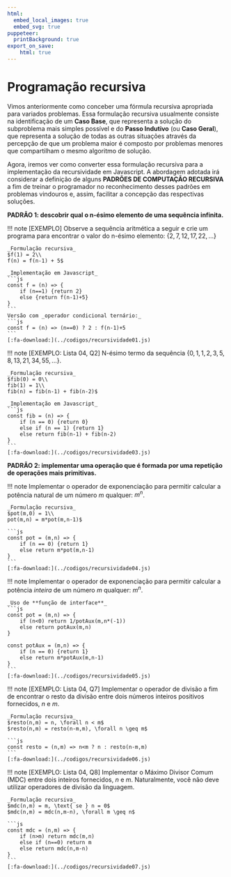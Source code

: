 ```yaml
---
html:
  embed_local_images: true
  embed_svg: true
puppeteer: 
  printBackground: true
export_on_save:
    html: true
---
```

<!-- 26B -->

# Programação recursiva

Vimos anteriormente como conceber uma fórmula recursiva apropriada para variados problemas. Essa formulação recursiva usualmente consiste na identificação de um **Caso Base**, que representa a solução do subproblema mais simples possível e do **Passo Indutivo** (ou **Caso Geral**), que representa a solução de todas as outras situações através da percepção de que um problema maior é composto por problemas menores que compartilham o mesmo algoritmo de solução.

Agora, iremos ver como converter essa formulação recursiva para a implementação da recursividade em Javascript. A abordagem adotada irá considerar a definição de alguns **PADRÕES DE COMPUTAÇÃO RECURSIVA** a fim de treinar o programador no reconhecimento desses padrões em problemas vindouros e, assim, facilitar a concepção das respectivas soluções.

**PADRÃO 1: descobrir qual o n-ésimo elemento de uma sequência infinita.**

!!! note [EXEMPLO] Observe a sequência aritmética a seguir e crie um programa para encontrar o valor do n-ésimo elemento: $\{2,7,12,17,22,...\}$

    _Formulação recursiva_
    $f(1) = 2\\
    f(n) = f(n-1) + 5$

    _Implementação em Javascript_
    ```js
    const f = (n) => {
        if (n==1) {return 2}
        else {return f(n-1)+5}
    }
    ```
    Versão com _operador condicional ternário:_ 
    ```js
    const f = (n) => (n==0) ? 2 : f(n-1)+5
    ```
    [:fa-download:](../codigos/recursividade01.js)

!!! note [EXEMPLO: Lista 04, Q2] N-ésimo termo da sequência $\{0, 1, 1, 2, 3, 5, 8, 13, 21, 34, 55, ...\}$.

    _Formulação recursiva_
    $fib(0) = 0\\
    fib(1) = 1\\
    fib(n) = fib(n-1) + fib(n-2)$

    _Implementação em Javascript_
    ```js
    const fib = (n) => {
        if (n == 0) {return 0} 
        else if (n == 1) {return 1} 
        else return fib(n-1) + fib(n-2)
    }
    ```
    [:fa-download:](../codigos/recursividade03.js)

**PADRÃO 2: implementar uma operação que é formada por uma repetição de operações mais primitivas.**

!!! note Implementar o operador de exponenciação para permitir calcular a potência natural de um número $m$ qualquer: $m^n$.

    _Formulação recursiva_
    $pot(m,0) = 1\\
    pot(m,n) = m*pot(m,n-1)$

    ```js
    const pot = (m,n) => {
        if (n == 0) {return 1} 
        else return m*pot(m,n-1)
    }
    ```
    [:fa-download:](../codigos/recursividade04.js)

!!! note Implementar o operador de exponenciação para permitir calcular a potência _inteira_ de um número $m$ qualquer: $m^n$.

    _Uso de **função de interface**_
    ```js
    const pot = (m,n) => {
        if (n<0) return 1/potAux(m,n*(-1))
        else return potAux(m,n)
    }

    const potAux = (m,n) => {
        if (n == 0) {return 1} 
        else return m*potAux(m,n-1)
    }
    ```
    [:fa-download:](../codigos/recursividade05.js)

!!! note [EXEMPLO: Lista 04, Q7] Implementar o operador de divisão a fim de encontrar o resto da divisão entre dois números inteiros positivos fornecidos, $n$ e $m$. 

    _Formulação recursiva_
    $resto(n,m) = n, \forall n < m$
    $resto(n,m) = resto(n-m,m), \forall n \geq m$

    ```js
    const resto = (n,m) => n<m ? n : resto(n-m,m)
    ```
    [:fa-download:](../codigos/recursividade06.js)

!!! note [EXEMPLO: Lista 04, Q8] Implementar o Máximo Divisor Comum (MDC) entre dois inteiros fornecidos, $n$ e $m$. Naturalmente, você não deve utilizar operadores de divisão da linguagem.

    _Formulação recursiva_
    $mdc(n,m) = m, \text{ se } n = 0$
    $mdc(n,m) = mdc(n,m-n), \forall m \geq n$

    ```js
    const mdc = (n,m) => {
        if (n>m) return mdc(m,n)
        else if (n==0) return m
        else return mdc(n,m-n)
    }
    ```
    [:fa-download:](../codigos/recursividade07.js)
